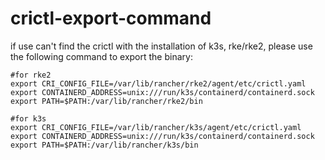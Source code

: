 # crictl-export-command

if use can't find the crictl with the installation of k3s, rke/rke2, please use the following command to export the binary:
```
#for rke2
export CRI_CONFIG_FILE=/var/lib/rancher/rke2/agent/etc/crictl.yaml
export CONTAINERD_ADDRESS=unix:///run/k3s/containerd/containerd.sock
export PATH=$PATH:/var/lib/rancher/rke2/bin

#for k3s
export CRI_CONFIG_FILE=/var/lib/rancher/k3s/agent/etc/crictl.yaml
export CONTAINERD_ADDRESS=unix:///run/k3s/containerd/containerd.sock
export PATH=$PATH:/var/lib/rancher/k3s/bin
```
